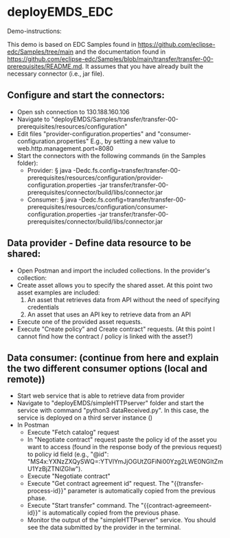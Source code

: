 # deployEMDS_EDC
Demo-instructions:

This demo is based on EDC Samples found in https://github.com/eclipse-edc/Samples/tree/main and the documentation found in https://github.com/eclipse-edc/Samples/blob/main/transfer/transfer-00-prerequisites/README.md. It assumes that you have already built the necessary connector (i.e., jar file).

## Configure and start the connectors:
- Open ssh connection to 130.188.160.106
- Navigate to "deployEMDS/Samples/transfer/transfer-00-prerequisites/resources/configuration"
- Edit files "provider-configuration.properties" and "consumer-configuration.properties" E.g., by setting a new value to web.http.management.port=8080
- Start the connectors with the following commands (in the Samples folder):
  - Provider: § java -Dedc.fs.config=transfer/transfer-00-prerequisites/resources/configuration/provider-configuration.properties -jar transfer/transfer-00-prerequisites/connector/build/libs/connector.jar
  - Consumer: § java -Dedc.fs.config=transfer/transfer-00-prerequisites/resources/configuration/consumer-configuration.properties -jar transfer/transfer-00-prerequisites/connector/build/libs/connector.jar

## Data provider - Define data resource to be shared:
- Open Postman and import the included collections. In the provider's collection: 
- Create asset allows you to specify the shared asset. At this point two asset examples are included:
    1. An asset that retrieves data from API without the need of specifying credentials
    2. An asset that uses an API key to retrieve data from an API
- Execute one of the provided asset requests.
- Execute "Create policy" and Create contract" requests. (At this point I cannot find how the contract / policy is linked with the asset?)

## Data consumer: (continue from here and explain the two different consumer options (local and remote))
- Start web service that is able to retrieve data from provider
- Navigate to "deployEMDS/simpleHTTPserver" folder and start the service with command "python3 dataReceived.py". In this case, the service is deployed on a third server instance ()
- In Postman
  - Execute "Fetch catalog" request
  - In "Negotiate contract" request paste the policy id of the asset you want to access (found in the response body of the previous request) to policy id field (e.g., "@id": "MS4x:YXNzZXQySWQ=:YTVlYmJjOGUtZGFiNi00Yzg2LWE0NGItZmU1YzBjZTNlZGIw").
  - Execute "Negotiate contract"
  - Execute "Get contract agreement id" request. The "{{transfer-process-id}}" parameter is automatically copied from the previous phase.
  - Execute "Start transfer" command. The "{{contract-agreemeent-id}}" is automatically copied from the previous phase.
  - Monitor the output of the "simpleHTTPserver" service. You should see the data submitted by the provider in the terminal.
